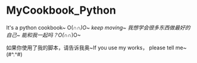 # MyCookbook_Python
It's a python cookbook~
O(∩_∩)O~
keep moving~ 我想学会很多东西做最好的自己~ 
能和我一起吗？O(∩_∩)O~

如果你使用了我的脚本，请告诉我奥~If you use my works， please tell me~(#^.^#)

